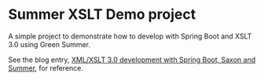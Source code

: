 # Summer XSLT Demo project

A simple project to demonstrate how to develop with Spring Boot and XSLT 3.0 using Green Summer.

See the blog entry, [XML/XSLT 3.0 development with Spring Boot, Saxon and Summer](https://www.greeneyed.org/post/xml-xslt-3-0-development-with-spring-boot-saxon-and-summer/), for reference.
